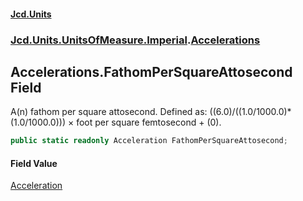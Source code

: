 #### [Jcd.Units](index.md 'index')
### [Jcd.Units.UnitsOfMeasure.Imperial](Jcd.Units.UnitsOfMeasure.Imperial.md 'Jcd.Units.UnitsOfMeasure.Imperial').[Accelerations](Accelerations.md 'Jcd.Units.UnitsOfMeasure.Imperial.Accelerations')

## Accelerations.FathomPerSquareAttosecond Field

A(n) fathom per square attosecond. Defined as: ((6.0)/((1.0/1000.0)*(1.0/1000.0))) × foot per square femtosecond + (0).

```csharp
public static readonly Acceleration FathomPerSquareAttosecond;
```

#### Field Value
[Acceleration](Acceleration.md 'Jcd.Units.UnitTypes.Acceleration')
